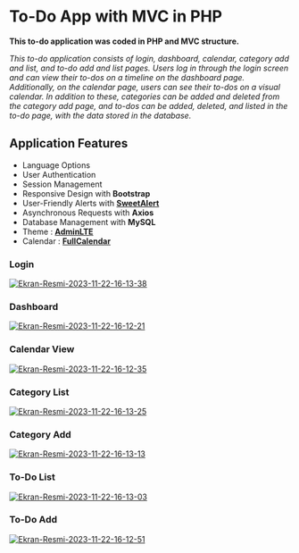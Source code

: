 # To-Do App with MVC in PHP

**This to-do application was coded in PHP and MVC structure.**

*This to-do application consists of login, dashboard, calendar, category add and list, and to-do add and list pages. Users log in through the login screen and can view their to-dos on a timeline on the dashboard page. Additionally, on the calendar page, users can see their to-dos on a visual calendar. In addition to these, categories can be added and deleted from the category add page, and to-dos can be added, deleted, and listed in the to-do page, with the data stored in the database.*

## Application Features
- Language Options
- User Authentication
- Session Management
- Responsive Design with **Bootstrap**
- User-Friendly Alerts with **[SweetAlert](https://sweetalert2.github.io/)**
- Asynchronous Requests with **Axios**
- Database Management with **MySQL**
- Theme : **[AdminLTE](https://adminlte.io/)**
- Calendar : **[FullCalendar](https://fullcalendar.io/)**

### Login
<a href="https://ibb.co/LxG0Qtq"><img src="https://i.ibb.co/PcSrThb/Ekran-Resmi-2023-11-22-16-13-38.png" alt="Ekran-Resmi-2023-11-22-16-13-38" border="0"></a>
### Dashboard
<a href="https://ibb.co/0Qt55ZF"><img src="https://i.ibb.co/cxLqqtC/Ekran-Resmi-2023-11-22-16-12-21.png" alt="Ekran-Resmi-2023-11-22-16-12-21" border="0"></a>
### Calendar View
<a href="https://ibb.co/hCZywj5"><img src="https://i.ibb.co/Pt9N0np/Ekran-Resmi-2023-11-22-16-12-35.png" alt="Ekran-Resmi-2023-11-22-16-12-35" border="0"></a>
### Category List
<a href="https://ibb.co/HNhCr9j"><img src="https://i.ibb.co/wJc7K2f/Ekran-Resmi-2023-11-22-16-13-25.png" alt="Ekran-Resmi-2023-11-22-16-13-25" border="0"></a>
### Category Add
<a href="https://ibb.co/YNFW1h3"><img src="https://i.ibb.co/sgdPNq2/Ekran-Resmi-2023-11-22-16-13-13.png" alt="Ekran-Resmi-2023-11-22-16-13-13" border="0"></a>
### To-Do List
<a href="https://ibb.co/vdwY0VB"><img src="https://i.ibb.co/DMVp0zb/Ekran-Resmi-2023-11-22-16-13-03.png" alt="Ekran-Resmi-2023-11-22-16-13-03" border="0"></a>
### To-Do Add
<a href="https://ibb.co/c3RGsYd"><img src="https://i.ibb.co/W57bRV1/Ekran-Resmi-2023-11-22-16-12-51.png" alt="Ekran-Resmi-2023-11-22-16-12-51" border="0"></a>
